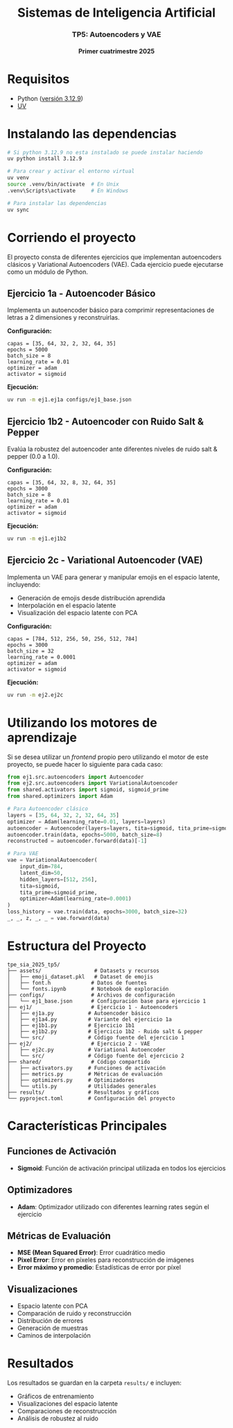 <h1 align="center">Sistemas de Inteligencia Artificial</h1>
<h3 align="center">TP5: Autoencoders y VAE</h3>
<h4 align="center">Primer cuatrimestre 2025</h4>

# Requisitos

* Python ([versión 3.12.9](https://www.python.org/downloads/release/python-3129/))
* [UV](https://docs.astral.sh/uv/getting-started/installation/)

# Instalando las dependencias

```bash
# Si python 3.12.9 no esta instalado se puede instalar haciendo
uv python install 3.12.9

# Para crear y activar el entorno virtual
uv venv
source .venv/bin/activate  # En Unix
.venv\Scripts\activate     # En Windows

# Para instalar las dependencias
uv sync
```

# Corriendo el proyecto

El proyecto consta de diferentes ejercicios que implementan autoencoders clásicos y Variational Autoencoders (VAE). Cada ejercicio puede ejecutarse como un módulo de Python.

## Ejercicio 1a - Autoencoder Básico

Implementa un autoencoder básico para comprimir representaciones de letras a 2 dimensiones y reconstruirlas.

**Configuración:**
```
capas = [35, 64, 32, 2, 32, 64, 35]
epochs = 5000
batch_size = 8
learning_rate = 0.01
optimizer = adam
activator = sigmoid
```

**Ejecución:**
```bash
uv run -m ej1.ej1a configs/ej1_base.json
```

## Ejercicio 1b2 - Autoencoder con Ruido Salt & Pepper

Evalúa la robustez del autoencoder ante diferentes niveles de ruido salt & pepper (0.0 a 1.0).

**Configuración:**
```
capas = [35, 64, 32, 8, 32, 64, 35]
epochs = 3000
batch_size = 8
learning_rate = 0.01
optimizer = adam
activator = sigmoid
```

**Ejecución:**
```bash
uv run -m ej1.ej1b2
```

## Ejercicio 2c - Variational Autoencoder (VAE)

Implementa un VAE para generar y manipular emojis en el espacio latente, incluyendo:
- Generación de emojis desde distribución aprendida
- Interpolación en el espacio latente
- Visualización del espacio latente con PCA

**Configuración:**
```
capas = [784, 512, 256, 50, 256, 512, 784]
epochs = 3000
batch_size = 32
learning_rate = 0.0001
optimizer = adam
activator = sigmoid
```

**Ejecución:**
```bash
uv run -m ej2.ej2c
```

# Utilizando los motores de aprendizaje

Si se desea utilizar un _frontend_ propio pero utilizando el motor de este
proyecto, se puede hacer lo siguiente para cada caso:

```python
from ej1.src.autoencoders import Autoencoder
from ej2.src.autoencoders import VariationalAutoencoder
from shared.activators import sigmoid, sigmoid_prime
from shared.optimizers import Adam

# Para Autoencoder clásico
layers = [35, 64, 32, 2, 32, 64, 35]
optimizer = Adam(learning_rate=0.01, layers=layers)
autoencoder = Autoencoder(layers=layers, tita=sigmoid, tita_prime=sigmoid_prime, optimizer=optimizer)
autoencoder.train(data, epochs=5000, batch_size=8)
reconstructed = autoencoder.forward(data)[-1]

# Para VAE
vae = VariationalAutoencoder(
    input_dim=784,
    latent_dim=50,
    hidden_layers=[512, 256],
    tita=sigmoid,
    tita_prime=sigmoid_prime,
    optimizer=Adam(learning_rate=0.0001)
)
loss_history = vae.train(data, epochs=3000, batch_size=32)
_, _, z, _, _ = vae.forward(data)
```

# Estructura del Proyecto

```
tpe_sia_2025_tp5/
├── assets/                 # Datasets y recursos
│   ├── emoji_dataset.pkl   # Dataset de emojis
│   ├── font.h             # Datos de fuentes
│   └── fonts.ipynb        # Notebook de exploración
├── configs/               # Archivos de configuración
│   └── ej1_base.json      # Configuración base para ejercicio 1
├── ej1/                   # Ejercicio 1 - Autoencoders
│   ├── ej1a.py           # Autoencoder básico
│   ├── ej1a4.py          # Variante del ejercicio 1a
│   ├── ej1b1.py          # Ejercicio 1b1
│   ├── ej1b2.py          # Ejercicio 1b2 - Ruido salt & pepper
│   └── src/              # Código fuente del ejercicio 1
├── ej2/                   # Ejercicio 2 - VAE
│   ├── ej2c.py           # Variational Autoencoder
│   └── src/              # Código fuente del ejercicio 2
├── shared/                # Código compartido
│   ├── activators.py     # Funciones de activación
│   ├── metrics.py        # Métricas de evaluación
│   ├── optimizers.py     # Optimizadores
│   └── utils.py          # Utilidades generales
├── results/              # Resultados y gráficos
└── pyproject.toml        # Configuración del proyecto
```

# Características Principales

## Funciones de Activación
- **Sigmoid**: Función de activación principal utilizada en todos los ejercicios

## Optimizadores
- **Adam**: Optimizador utilizado con diferentes learning rates según el ejercicio

## Métricas de Evaluación
- **MSE (Mean Squared Error)**: Error cuadrático medio
- **Pixel Error**: Error en píxeles para reconstrucción de imágenes
- **Error máximo y promedio**: Estadísticas de error por píxel

## Visualizaciones
- Espacio latente con PCA
- Comparación de ruido y reconstrucción
- Distribución de errores
- Generación de muestras
- Caminos de interpolación

# Resultados

Los resultados se guardan en la carpeta `results/` e incluyen:
- Gráficos de entrenamiento
- Visualizaciones del espacio latente
- Comparaciones de reconstrucción
- Análisis de robustez al ruido
